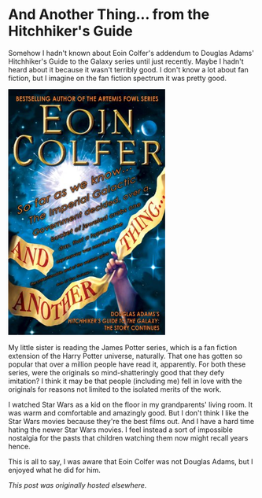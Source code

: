 # And Another Thing... from the Hitchhiker's Guide


Somehow I hadn't known about Eoin Colfer's addendum to Douglas Adams' Hitchhiker's Guide to the Galaxy series until just recently. Maybe I hadn't heard about it because it wasn't terribly good. I don't know a lot about fan fiction, but I imagine on the fan fiction spectrum it was pretty good.

<a href="http://www.amazon.com/Another-Thing-Hitchhikers-Guide-Galaxy/dp/B0043RT9I0"><img class="aligncenter size-medium wp-image-869" alt="511vU3LKJUL" src="511vu3lkjul.jpg"></a>

My little sister is reading the James Potter series, which is a fan fiction extension of the Harry Potter universe, naturally. That one has gotten so popular that over a million people have read it, apparently. For both these series, were the originals so mind-shatteringly good that they defy imitation? I think it may be that people (including me) fell in love with the originals for reasons not limited to the isolated merits of the work.

I watched Star Wars as a kid on the floor in my grandparents' living room. It was warm and comfortable and amazingly good. But I don't think I like the Star Wars movies because they're the best films out. And I have a hard time hating the newer Star Wars movies. I feel instead a sort of impossible nostalgia for the pasts that children watching them now might recall years hence.

This is all to say, I was aware that Eoin Colfer was not Douglas Adams, but I enjoyed what he did for him.



*This post was originally hosted elsewhere.*
